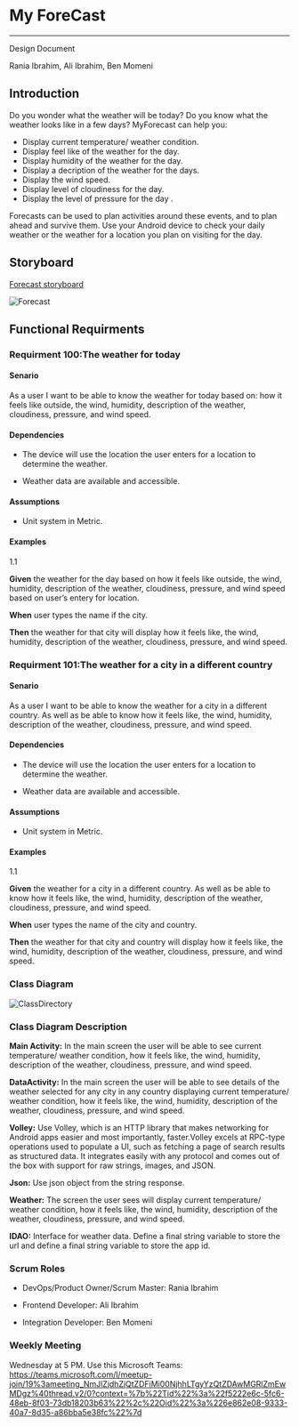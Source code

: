 # My ForeCast  

---  

Design Document  

Rania Ibrahim, Ali Ibrahim, Ben Momeni  

## Introduction  

Do you wonder what the weather will be today? Do you know what the weather looks like in a few days? MyForecast can help you:
- Display current temperature/ weather condition.
- Display feel like of the weather for the day.
- Display humidity of the weather for the day.
-	Display a decription of the weather for the days.
-	Display the wind speed.
-	Display level of cloudiness for the day.
-	Display the level of pressure for the day .  

Forecasts can be used to plan activities around these events, and to plan ahead and survive them. Use your Android device to check your daily weather or the weather for a location you plan on visiting for the day.  

## Storyboard  

[Forecast storyboard](https://1drv.ms/p/s!Anzr06X31ysqhjy1Eov89PM9rUyf?e=9kuLYc)  

![Forecast](https://user-images.githubusercontent.com/56984616/118527242-18005700-b70f-11eb-9fbf-e73b5e77fc29.png)  

## Functional Requirments  

### Requirment 100:The weather for today  

#### Senario  

As a user I want to be able to know the weather for today based on: how it feels like outside, the wind, humidity, description of the weather, cloudiness, pressure, and wind speed.  

#### Dependencies  

- The device will use the location the user enters for a location to determine the weather.  

- Weather data are available and accessible.  

#### Assumptions 

- Unit system in Metric.  

#### Examples  

1.1  

**Given** the weather for the day based on how it feels like outside,  the wind, humidity, description of the weather, cloudiness, pressure, and wind speed based on user’s entery for location.  

**When** user types the name if the city.  

**Then** the weather for that city will display how it feels like,  the wind, humidity, description of the weather, cloudiness, pressure, and wind speed.      


### Requirment 101:The weather for a city in a different country  

#### Senario  

As a user I want to be able to know the weather for a city in a different country. As well as be able to know how it feels like,  the wind, humidity, description of the weather, cloudiness, pressure, and wind speed.  

#### Dependencies  

- The device will use the location the user enters for a location to determine the weather.  

- Weather data are available and accessible.  
  

#### Assumptions 

- Unit system in Metric. 

#### Examples  

1.1  

**Given** the weather for a city in a different country. As well as be able to know how it feels like,  the wind, humidity, description of the weather, cloudiness, pressure, and wind speed.    

**When** user types the name of the city and country.  

**Then** the weather for that city and country will display how it feels like,  the wind, humidity, description of the weather, cloudiness, pressure, and wind speed.      

  

### Class Diagram  

![ClassDirectory](https://user-images.githubusercontent.com/56984616/118529235-4bdc7c00-b711-11eb-8af9-f43ecb35433a.png)  

### Class Diagram Description  

**Main Activity:** In the main screen the user will be able to see current temperature/ weather condition, how it feels like,  the wind, humidity, description of the weather, cloudiness, pressure, and wind speed.    

**DataActivity:** In the main screen the user will be able to see details of the weather selected for any city in any country displaying current temperature/ weather condition, how it feels like,  the wind, humidity, description of the weather, cloudiness, pressure, and wind speed.  

**Volley:** Use Volley, which is an HTTP library that makes networking for Android apps easier and most importantly, faster.Volley excels at RPC-type operations used to populate a UI, such as fetching a page of search results as structured data. It integrates easily with any protocol and comes out of the box with support for raw strings, images, and JSON.  

**Json:** Use json object from the string response.  

**Weather:** The screen the user sees will display current temperature/ weather condition, how it feels like,  the wind, humidity, description of the weather, cloudiness, pressure, and wind speed.  

**IDAO:** Interface for weather data. Define a final string variable to store the url and define a final string variable to store the app id. 

### Scrum Roles  

- DevOps/Product Owner/Scrum Master: Rania Ibrahim  

-	Frontend Developer: Ali Ibrahim  

-	Integration Developer: Ben Momeni  

### Weekly Meeting  

Wednesday at 5 PM. Use this Microsoft Teams:  
https://teams.microsoft.com/l/meetup-join/19%3ameeting_NmJlZjdhZjQtZDFiMi00NjhhLTgyYzQtZDAwMGRlZmEwMDgz%40thread.v2/0?context=%7b%22Tid%22%3a%22f5222e6c-5fc6-48eb-8f03-73db18203b63%22%2c%22Oid%22%3a%226e862e08-9333-40a7-8d35-a86bba5e38fc%22%7d  








